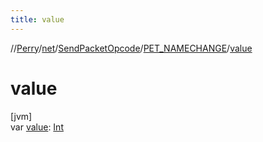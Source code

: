 ```yaml
---
title: value
---
```

//[Perry](../../../../index.html)/[net](../../index.html)/[SendPacketOpcode](../index.html)/[PET_NAMECHANGE](index.html)/[value](value.html)



# value



[jvm]\
var [value](value.html): [Int](https://kotlinlang.org/api/latest/jvm/stdlib/kotlin/-int/index.html)




